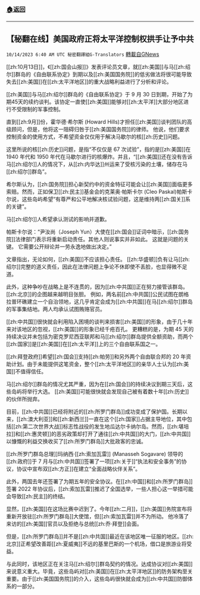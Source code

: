 ###  [:house:返回](README.md)
---


## 【秘翻在线】美国政府正将太平洋控制权拱手让予中共
`10/14/2023 6:40 AM UTC 秘密翻譯組G-Translators` [轉載自GNews](https://gnews.org/articles/1831926)

[[zh:10月13日]]，《[[zh:国会山报]]》发表评论员文章，就[[zh:美国]]与马[[zh:绍尔]]群岛的《自由联系协定》到期以及[[zh:美国国务院]]的低劣做法将很可能导致失去[[zh:美国]]在[[zh:太平洋地区]]的重大战略利益进行了分析和评论。

[[zh:美国]]与马[[zh:绍尔]]群岛的《自由联系协定》于 9 月 30 日到期，开始了为期45天的续约谈判。该协定一直使[[zh:美国]]能够对[[zh:太平洋]]大部分地区进行不受限制的军事控制。

直到[[zh:9月]]份，霍华德·希尔斯 (Howard Hills)才担任[[zh:美国]]谈判团队的高级顾问，但是，他将这一阻碍归咎于[[zh:美国国务院]]的律师。 他说，他们要求控制资金的使用方式，不希望资金仅仅用于解决马歇尔的核[[zh:历史]]问题。

这里所说的核[[zh:历史]]问题，是指“不仅仅是 67 次试验”，指的是[[zh:美国]]在 1940 年代和 1950 年代在马歇尔进行的核爆炸。并且，“[[zh:美国]]还在没有告诉马[[zh:绍尔]]人的情况下，从[[zh:内华达]]州运来了受核污染的土壤，储存在马[[zh:绍尔]]群岛”。

希尔斯认为，[[zh:国务院]]担心新契约中的资金特征可能会让[[zh:美国]]面临更多索赔。然而，正如保卫[[zh:民主]]基金会的克莱奥·帕斯卡尔 (Cleo Paskal)帕斯卡尔说，这些岛屿希望“有尊严和公平地解决核试验问题，这是维持两[[zh:国关]]系的关键”。

马[[zh:绍尔]]人希望承认测试的影响并道歉。

帕斯卡尔说：“尹汝尚（Joseph Yun）大使在[[zh:国会]]证词中暗示，[[zh:国务院]]法律部门表示将重新启动责任。其他人则说事实并非如此。 这就是问题的关键。 它需要公开辩论并一劳永逸地做出决定。”

文章指出，无论如何，[[zh:美国]]不应该担心责任。 [[zh:华盛顿]]负有让马[[zh:绍尔]]完整的道义责任，因此在法律问题上争论不休即使不丢脸，也显得微不足道。

此外，这种争吵在战略上是不连贯的，因为[[zh:中共国]]正在努力接管该群岛。 [[zh:北京]]的企图越来越明目张胆。 例如，两名前[[zh:中共国]]公民试图在朗格拉普环礁建立一个自治领地，这几乎肯定会成为[[zh:中共国]]在马[[zh:绍尔]]群岛的军事集结地。两人均承认试图贿赂官员。

[[zh:中共国]]很快就会利用陷入困境的谈判来损害[[zh:美国]]的形象，由于几十年来对该地区的忽视，[[zh:美国]]的形象已经千疮百孔。 更糟糕的是，为期 45 天的持续决议并未包括为密克罗尼西亚联邦和马[[zh:绍尔]]群岛提供全额资助，而两个[[zh:国家]]是[[zh:美国]]在[[zh:太平洋]]上的三个自由联系国之一。

[[zh:拜登政府]]希望[[zh:国会]]支持[[zh:帕劳]]和另外两个自由联合邦的 20 年资助计划。由于未能提供这笔资金，整个[[zh:太平洋地区]]的亲华人士认为[[zh:美国]]不值得信任。

马[[zh:绍尔]]群岛的情况尤其严重，因为在[[zh:国会]]的持续决议到期三天后，这些岛屿将举行大选。 [[zh:美国]]可能很快就会发现自己被有着数十年[[zh:历史]]的伙伴所抛弃。

目前，[[zh:中共国]]已经将附近的[[zh:所罗门群岛]]成功变成了保护国。长期以来，[[zh:澳大利亚]]和[[zh:新西兰]]一直在这个[[zh:国家]]占据主导地位，其中包括[[zh:第二次世界大战]]标志性战役的发生地瓜达尔卡纳尔岛。然而，[[zh:堪培拉]]和[[zh:惠灵顿]]的恶劣政策却打开了通往[[zh:中共国]]的大门，[[zh:中共国]]以慷慨的利益交换收买了[[zh:所罗门群岛]]大批政客的忠诚。

[[zh:所罗门群岛总理]]玛纳西·[[zh:索加瓦雷]] (Manasseh Sogavare) 领导的[[zh:政府]]于 7 月与[[zh:中共国]]签署了一项[[zh:关于]]“执法和安全事务”的协议，协议中宣布双[[zh:方正]]在建立“全面战略伙伴关系”。

此外，两国去年还签署了为期五年的安全协议。在[[zh:中国]]和[[zh:所罗门群岛]]签署 2022 年协议后，[[zh:索加瓦雷]]推迟了全国选举，一些人担心这一举措可能会导致[[zh:民主]]的终结。

显然，[[zh:美国]]在这场比赛中迟到了。今年[[zh:二月]]，[[zh:美国]]务院宣布将重新开放驻[[zh:所罗门群岛]]大使馆，但[[zh:索加瓦雷]]并不为所动。 他冷落了来访的[[zh:美国]]官员以及拒绝与总统[[zh:乔·拜登]]会面。

但是，[[zh:所罗门群岛]]并不是[[zh:中共国]]最近在该地区唯一征服的地区。[[zh:北京]]正希望改善距[[zh:夏威夷]]不远的基里巴斯的一个机场，借口是旅游业将受益。

与此同时，该地区正在关注马[[zh:绍尔]]群岛契约的情况。达成协议对[[zh:美国]]来说意义重大。毕竟，这些岛屿对[[zh:美国]]在[[zh:太平洋地区]]的防务架构至关重要。由于[[zh:美国国务院]]的介入，这些岛屿很快就会成为[[zh:中共国]]防御体系的一部分。
